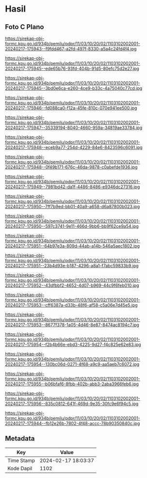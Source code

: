 # Hasil

## Foto C Plano

https://sirekap-obj-formc.kpu.go.id/934b/pemilu/pdpr/11/03/10/20/02/1103102002001-20240217-175943--f9fdd467-a2fd-497f-8330-a5a4c24fd4f4.jpg

https://sirekap-obj-formc.kpu.go.id/934b/pemilu/pdpr/11/03/10/20/02/1103102002001-20240217-175945--ede65b76-93fd-404b-91d5-80efc75d2e27.jpg

https://sirekap-obj-formc.kpu.go.id/934b/pemilu/pdpr/11/03/10/20/02/1103102002001-20240217-175945--3bd0e6ca-e260-4ce9-b33c-4a75040c77cd.jpg

https://sirekap-obj-formc.kpu.go.id/934b/pemilu/pdpr/11/03/10/20/02/1103102002001-20240217-175946--fd088ca0-f12a-45fe-810c-070e941ee500.jpg

https://sirekap-obj-formc.kpu.go.id/934b/pemilu/pdpr/11/03/10/20/02/1103102002001-20240217-175947--35339194-8040-4660-959a-34819ae33784.jpg

https://sirekap-obj-formc.kpu.go.id/934b/pemilu/pdpr/11/03/10/20/02/1103102002001-20240217-175948--eceb9a77-254d-4229-84e6-8423596c6091.jpg

https://sirekap-obj-formc.kpu.go.id/934b/pemilu/pdpr/11/03/10/20/02/1103102002001-20240217-175948--0f49b171-676c-46da-9878-c0abefde1936.jpg

https://sirekap-obj-formc.kpu.go.id/934b/pemilu/pdpr/11/03/10/20/02/1103102002001-20240217-175949--7981bd42-da1f-4486-8486-e9346dc27316.jpg

https://sirekap-obj-formc.kpu.go.id/934b/pemilu/pdpr/11/03/10/20/02/1103102002001-20240217-175950--7ff7b9ed-bb01-40a9-a658-d6a87800b023.jpg

https://sirekap-obj-formc.kpu.go.id/934b/pemilu/pdpr/11/03/10/20/02/1103102002001-20240217-175950--597c3741-9e11-466d-9bb6-bb9f62ce9a54.jpg

https://sirekap-obj-formc.kpu.go.id/934b/pemilu/pdpr/11/03/10/20/02/1103102002001-20240217-175951--64b97e3a-809d-44ab-a14b-546a5aec1802.jpg

https://sirekap-obj-formc.kpu.go.id/934b/pemilu/pdpr/11/03/10/20/02/1103102002001-20240217-175951--23b4d93e-b187-4296-a8a1-f7abc59833b9.jpg

https://sirekap-obj-formc.kpu.go.id/934b/pemilu/pdpr/11/03/10/20/02/1103102002001-20240217-175952--43dfbbf2-4652-4d07-b969-44c9f6feb010.jpg

https://sirekap-obj-formc.kpu.go.id/934b/pemilu/pdpr/11/03/10/20/02/1103102002001-20240217-175953--cff6387a-d33b-48f6-af58-c5a06e7d45e5.jpg

https://sirekap-obj-formc.kpu.go.id/934b/pemilu/pdpr/11/03/10/20/02/1103102002001-20240217-175953--8677f378-1a05-4d46-8e87-8474ac8194c7.jpg

https://sirekap-obj-formc.kpu.go.id/934b/pemilu/pdpr/11/03/10/20/02/1103102002001-20240217-175954--f2b4b66e-ebd3-4225-9d27-f4c825e62e83.jpg

https://sirekap-obj-formc.kpu.go.id/934b/pemilu/pdpr/11/03/10/20/02/1103102002001-20240217-175954--130bc06d-0271-4f68-a9c9-aa5aeb7c6072.jpg

https://sirekap-obj-formc.kpu.go.id/934b/pemilu/pdpr/11/03/10/20/02/1103102002001-20240217-175955--b06bfaf6-8fbb-402b-abb3-2aba3966feb6.jpg

https://sirekap-obj-formc.kpu.go.id/934b/pemilu/pdpr/11/03/10/20/02/1103102002001-20240217-175956--835c0812-641f-469d-9e35-30fc9e6f94c5.jpg

https://sirekap-obj-formc.kpu.go.id/934b/pemilu/pdpr/11/03/10/20/02/1103102002001-20240217-175944--fb12e26b-7802-4f48-accc-78b90350840c.jpg


## Metadata

| Key        | Value               |
| ---------- | ------------------- |
| Time Stamp | 2024-02-17 18:03:37 |
| Kode Dapil | 1102                |



